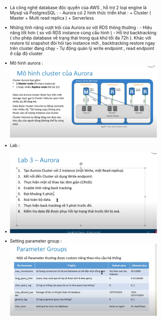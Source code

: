* Là công nghệ database độc quyền của AWS , hỗ trợ 2 loại engine là Mysql và PostgresSQL :
          - Aurora có 2 hình thức triển khai :
                + Cluster ( Master + Multi read replica )
                + Serverless
* Những tính năng vượt trội của Aurora so với RDS thông thường :
          - Hiệu năng tốt hơn ( so với RDS instance cùng cấu hình )
          - Hỗ trợ backtracking ( cho phép database về trạng thái trong quá khứ tối đa 72h ). Khác với restore từ snapshot
            đòi hỏi tạo instance mới , backtracking restore ngay trên cluster đang chạy 
          - Tự động quản lý write endpoint , read endpoint ở cấp độ cluster 
* Mô hình aurora :
          ![model_aurora.png](model_aurora.png)
* Lab :
* ![lab_aurora_practice.png](lab_aurora_practice.png)

* Setting parameter group :
       ![settting_param_group.png](settting_param_group.png)